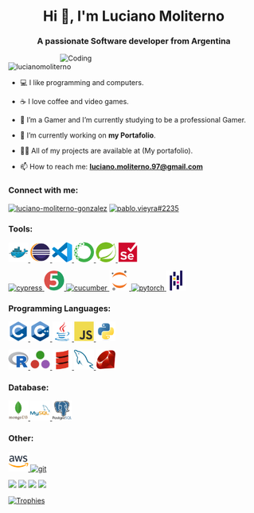 <h1 align="center">Hi 👋, I'm Luciano Moliterno</h1>
<h3 align="center">A passionate Software developer from Argentina</h3>
<img align="right" alt="Coding" width="400" src="https://i.pinimg.com/originals/e4/26/70/e426702edf874b181aced1e2fa5c6cde.gif">

<p align="left"> <img src="https://komarev.com/ghpvc/?username=lucianomoliterno&label=Profile%20views&color=8f050c&style=plastic" alt="lucianomoliterno" /> </p>

- 💻 I like programming and computers.
 
- ☕ I love coffee and video games.

- 🎹 I’m a Gamer and I’m currently studying to be a professional Gamer.

- 🔭 I’m currently working on **my Portafolio**.

- 👨‍💻 All of my projects are available at (My portafolio).

- 📫 How to reach me: **luciano.moliterno.97@gmail.com**


<h3 align="left">Connect with me:</h3>
<p align="left">
<a href="https://linkedin.com/in/luciano-moliterno-gonzalez" target="blank"><img align="center" src="https://raw.githubusercontent.com/rahuldkjain/github-profile-readme-generator/master/src/images/icons/Social/linked-in-alt.svg" alt="luciano-moliterno-gonzalez" height="30" width="40" /></a>
<a href="https://discord.gg/.zentx" target="blank"><img align="center" src="https://raw.githubusercontent.com/rahuldkjain/github-profile-readme-generator/master/src/images/icons/Social/discord.svg" alt="pablo.vieyra#2235" height="30" width="40" /></a>
</p>

<h3 align="left">Tools:</h3>
<p align="left"> <a href="https://www.docker.com" target="_blank" rel="noreferrer"> <img src="https://raw.githubusercontent.com/devicons/devicon/master/icons/docker/docker-original.svg" alt="docker" width="40" height="40"/> </a> <a href="https://www.eclipse.org" target="_blank" rel="noreferrer"> <img src="https://raw.githubusercontent.com/devicons/devicon/master/icons/eclipse/eclipse-original.svg" alt="eclipse" width="40" height="40"/> </a> <a href="https://code.visualstudio.com" target="_blank" rel="noreferrer"> <img src="https://raw.githubusercontent.com/devicons/devicon/master/icons/vscode/vscode-original.svg" alt="vscode" width="40" height="40"/> </a> 
<a href="https://www.anaconda.com" target="_blank" rel="noreferrer"> <img src="https://raw.githubusercontent.com/devicons/devicon/master/icons/anaconda/anaconda-original.svg" alt="anaconda" width="40" height="40"/> </a> <a href="https://spring.io/tools" target="_blank" rel="noreferrer"> <img src="https://raw.githubusercontent.com/devicons/devicon/master/icons/spring/spring-original.svg" alt="springtools" width="40" height="40"/> </a> <a href="https://www.selenium.dev" target="_blank" rel="noreferrer"> <img src="https://raw.githubusercontent.com/devicons/devicon/master/icons/selenium/selenium-original.svg" alt="selenium" width="40" height="40"/> </a> </p>
<p align="left">
  <a href="https://cypress.io" target="_blank" rel="noreferrer"> 
    <img src="https://raw.githubusercontent.com/simple-icons/simple-icons/develop/icons/cypress.svg" alt="cypress" width="40" height="40"/> 
  </a> 
  <a href="https://junit.org" target="_blank" rel="noreferrer"> 
    <img src="https://raw.githubusercontent.com/devicons/devicon/master/icons/junit/junit-original.svg" alt="junit" width="40" height="40"/> 
  </a> 
 <a href="https://cucumber.io" target="_blank" rel="noreferrer"> 
  <img src="https://raw.githubusercontent.com/simple-icons/simple-icons/develop/icons/cucumber.svg" alt="cucumber" width="40" height="40"/> 
</a>
  <a href="https://jupyter.org" target="_blank" rel="noreferrer"> 
    <img src="https://raw.githubusercontent.com/devicons/devicon/master/icons/jupyter/jupyter-original.svg" alt="jupyter" width="40" height="40"/> 
  </a> 
  <a href="https://pytorch.org" target="_blank" rel="noreferrer"> 
    <img src="https://raw.githubusercontent.com/simple-icons/simple-icons/develop/icons/pytorch.svg" alt="pytorch" width="40" height="40"/> 
  </a> 
  <a href="https://pandas.pydata.org" target="_blank" rel="noreferrer"> 
    <img src="https://raw.githubusercontent.com/devicons/devicon/master/icons/pandas/pandas-original.svg" alt="pandas" width="40" height="40"/> 
  </a> 
<h3 align="left">Programming Languages:</h3>
<p align="left"> <a href="https://www.cprogramming.com/" target="_blank" rel="noreferrer"> <img src="https://raw.githubusercontent.com/devicons/devicon/master/icons/c/c-original.svg" alt="c" width="40" height="40"/> </a> <a href="https://www.w3schools.com/cpp/" target="_blank" rel="noreferrer"> <img src="https://raw.githubusercontent.com/devicons/devicon/master/icons/cplusplus/cplusplus-original.svg" alt="cplusplus" width="40" height="40"/> </a> <a href="https://www.java.com" target="_blank" rel="noreferrer"> <img src="https://raw.githubusercontent.com/devicons/devicon/master/icons/java/java-original.svg" alt="java" width="40" height="40"/> </a> <a href="https://developer.mozilla.org/en-US/docs/Web/JavaScript" target="_blank" rel="noreferrer"> <img src="https://raw.githubusercontent.com/devicons/devicon/master/icons/javascript/javascript-original.svg" alt="javascript" width="40" height="40"/> </a> <a href="https://www.python.org" target="_blank" rel="noreferrer"> <img src="https://raw.githubusercontent.com/devicons/devicon/master/icons/python/python-original.svg" alt="python" width="40" height="40"/> </a> </p>
<p align="left">
  <!-- Ciencia de Datos -->
  <a href="https://www.r-project.org" target="_blank" rel="noreferrer"> 
    <img src="https://raw.githubusercontent.com/devicons/devicon/master/icons/r/r-original.svg" alt="r" width="40" height="40"/> 
  </a> 
  <a href="https://julialang.org" target="_blank" rel="noreferrer"> 
    <img src="https://raw.githubusercontent.com/devicons/devicon/master/icons/julia/julia-original.svg" alt="julia" width="40" height="40"/> 
  </a> 
  <a href="https://www.scala-lang.org" target="_blank" rel="noreferrer"> 
    <img src="https://raw.githubusercontent.com/devicons/devicon/master/icons/scala/scala-original.svg" alt="scala" width="40" height="40"/> 
  </a> 
  <a href="https://www.mysql.com" target="_blank" rel="noreferrer"> 
    <img src="https://raw.githubusercontent.com/devicons/devicon/master/icons/mysql/mysql-original.svg" alt="sql" width="40" height="40"/> 
  </a>

  <!-- Testing -->
  <a href="https://www.ruby-lang.org" target="_blank" rel="noreferrer"> 
    <img src="https://raw.githubusercontent.com/devicons/devicon/master/icons/ruby/ruby-original.svg" alt="ruby" width="40" height="40"/> 
  </a> 
</p>
<h3 align="left">Database:</h3>
<p align="left"> <a href="https://www.mongodb.com/" target="_blank" rel="noreferrer"> <img src="https://raw.githubusercontent.com/devicons/devicon/master/icons/mongodb/mongodb-original-wordmark.svg" alt="mongodb" width="40" height="40"/> </a> <a href="https://www.mysql.com/" target="_blank" rel="noreferrer"> <img src="https://raw.githubusercontent.com/devicons/devicon/master/icons/mysql/mysql-original-wordmark.svg" alt="mysql" width="40" height="40"/> </a> <a href="https://www.postgresql.org" target="_blank" rel="noreferrer"> <img src="https://raw.githubusercontent.com/devicons/devicon/master/icons/postgresql/postgresql-original-wordmark.svg" alt="postgresql" width="40" height="40"/> </a> </p>
<h3 align="left">Other:</h3>
<p align="left"> <a href="https://aws.amazon.com" target="_blank" rel="noreferrer"> <img src="https://raw.githubusercontent.com/devicons/devicon/master/icons/amazonwebservices/amazonwebservices-original-wordmark.svg" alt="aws" width="40" height="40"/> </a> <a href="https://git-scm.com/" target="_blank" rel="noreferrer"> <img src="https://www.vectorlogo.zone/logos/git-scm/git-scm-icon.svg" alt="git" width="40" height="40"/> </a> </p>

<div>
  <img width="440px" src="https://github-readme-stats.vercel.app/api?username=lucianomoliterno&show_icons=true&theme=monokai">
  <img width="385px" src="https://github-readme-stats.anuraghazra1.vercel.app/api/top-langs/?username=lucianomoliterno&layout=compact&theme=monokai" />
  <img width="440px" src="https://github-readme-activity-graph.vercel.app/graph?username=lucianomoliterno&theme=monokai">
  <img width="385px" src="https://github-readme-streak-stats.herokuapp.com/?user=lucianomoliterno&theme=monokai" />
</div>

[![Trophies](https://github-profile-trophy.vercel.app/?username=lucianomoliterno&theme=gruvbox)](https://github.com/ryo-ma/github-profile-trophy)

